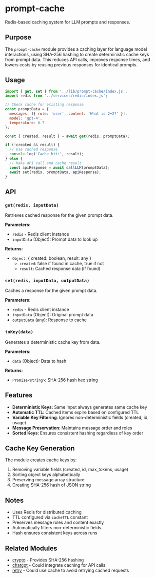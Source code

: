 # prompt-cache

Redis-based caching system for LLM prompts and responses.

## Purpose

The `prompt-cache` module provides a caching layer for language model interactions, using SHA-256 hashing to create deterministic cache keys from prompt data. This reduces API calls, improves response times, and lowers costs by reusing previous responses for identical prompts.

## Usage

```javascript
import { get, set } from '../lib/prompt-cache/index.js';
import redis from '../services/redis/index.js';

// Check cache for existing response
const promptData = {
  messages: [{ role: 'user', content: 'What is 2+2?' }],
  model: 'gpt-4',
  temperature: 0.7
};

const { created, result } = await get(redis, promptData);

if (!created && result) {
  // Use cached response
  console.log('Cache hit:', result);
} else {
  // Make API call and cache result
  const apiResponse = await callLLM(promptData);
  await set(redis, promptData, apiResponse);
}
```

## API

### `get(redis, inputData)`

Retrieves cached response for the given prompt data.

**Parameters:**
- `redis` - Redis client instance
- `inputData` (Object): Prompt data to look up

**Returns:**
- `Object`: { created: boolean, result: any }
  - `created`: false if found in cache, true if not
  - `result`: Cached response data (if found)

### `set(redis, inputData, outputData)`

Caches a response for the given prompt data.

**Parameters:**
- `redis` - Redis client instance
- `inputData` (Object): Original prompt data
- `outputData` (any): Response to cache

### `toKey(data)`

Generates a deterministic cache key from data.

**Parameters:**
- `data` (Object): Data to hash

**Returns:**
- `Promise<string>`: SHA-256 hash hex string

## Features

- **Deterministic Keys**: Same input always generates same cache key
- **Automatic TTL**: Cached items expire based on configured TTL
- **Variable Key Filtering**: Ignores non-deterministic fields (created, id, usage)
- **Message Preservation**: Maintains message order and roles
- **Sorted Keys**: Ensures consistent hashing regardless of key order

## Cache Key Generation

The module creates cache keys by:
1. Removing variable fields (created, id, max_tokens, usage)
2. Sorting object keys alphabetically
3. Preserving message array structure
4. Creating SHA-256 hash of JSON string

## Notes

- Uses Redis for distributed caching
- TTL configured via `cacheTTL` constant
- Preserves message roles and content exactly
- Automatically filters non-deterministic fields
- Hash ensures consistent keys across runs

## Related Modules

- [crypto](../crypto) - Provides SHA-256 hashing
- [chatgpt](../chatgpt) - Could integrate caching for API calls
- [retry](../retry) - Could use cache to avoid retrying cached requests